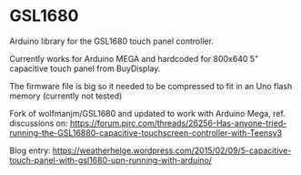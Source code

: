# GSL1680
Arduino library for the GSL1680 touch panel controller.

Currently works for Arduino MEGA and hardcoded for 800x640 5" capacitive touch panel from BuyDisplay.

The firmware file is big so it needed to be compressed to fit in an Uno flash memory (currently not tested)

Fork of wolfmanjm/GSL1680 and updated to work with Arduino Mega, ref. discussions on: https://forum.pjrc.com/threads/26256-Has-anyone-tried-running-the-GSL16880-capacitive-touchscreen-controller-with-Teensy3

Blog entry: https://weatherhelge.wordpress.com/2015/02/09/5-capacitive-touch-panel-with-gsl1680-upn-running-with-arduino/
